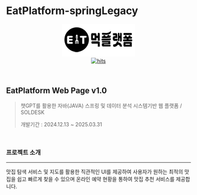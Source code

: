 # EatPlatform-springLegacy



<p align="center">
    <img src="https://github.com/hsukim001/eatPlatform-springLegacy/blob/main/EatPlatform/src/main/webapp/resources/img/common/logo.png"><br>
    <a href="https://hitmeup-backend-593087166771.asia-northeast1.run.app"><img src="https://hitmeup-backend-593087166771.asia-northeast1.run.app/api/count/increment?url=https%253A%252F%252Fgithub.com%252Fhsukim001%252FeatPlatform-springLegacy&title=hits&title_bg=555555&count_bg=79c83d&edge_flat=false" alt="hits"/></a>
</p>
<br/>

## EatPlatform Web Page v1.0     											

> 챗GPT를 활용한 자바(JAVA) 스프링 및 데이터 분석 시스템기반 웹 플랫폼 / SOLDESK
>
> 개발기간 : 2024.12.13 ~ 2025.03.31

<br/>

### 프로젝트 소개

------

맛집 탐색 서비스 및 지도를 활용한 직관적인 UI를 제공하여 사용자가 원하는 최적의 맛집을 쉽고 빠르게 찾을 수 있으며 온라인 예약 현황을 통하여 맛집 추천 서비스를 제공합니다.
